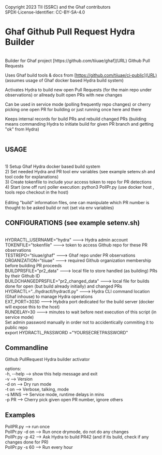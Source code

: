   Copyright 2023 TII (SSRC) and the Ghaf contributors
  <br>
  SPDX-License-Identifier: CC-BY-SA-4.0

# Ghaf Github Pull Request Hydra Builder
<br>
Builder for Ghaf project [https://github.com/tiiuae/ghaf](URL) Github Pull Requests

Uses Ghaf build tools & docs from [https://github.com/tiiuae/ci-public](URL) (assumes usage of Ghaf docker based Hydra build system)

Activates Hydra to build new open Pull Requests (for the main repo under observations) or allready built open PRs with new changes

Can be used in service mode (polling frequently repo changes) or cherry picking one open PR for building or just running once here and there

Keeps internal records for build PRs and rebuild changed PRs (building means commanding Hydra to initiate build for given PR branch and getting "ok" from Hydra)
<br>
<br>

## USAGE
<br>
1) Setup Ghaf Hydra docker based build system 
<br>
2) Set needed Hydra and PR tool env variables (see example setenv.sh and tool code for explanations)
<br>
3) Create tokenfile to include your access token to repo for PR detections
<br>
4) Start (one off run) poller execution: python3 PollPr.py (use docker host , tools repo checkout in the host)
<br>
<br>
Editing "build" information files, one can manipulate which PR number is thought to be asked build or not
(set via env variables)
<br>

## CONFIGURATIONS (see example setenv.sh)
<br>
HYDRACTL_USERNAME="hydra" ---> Hydra admin account
<br>
TOKENFILE="tokenfile" ---> token to access Github repo for these PR observations
<br>
TESTREPO="tiiuae/ghaf" ---> Ghaf repo under PR observations 
<br>
ORGANIZATION="tiiuae" ---> required Github organization membership before building PR proceeds
<br>
BUILDPRSFILE="pr2_data" ---> local file to store handled (as building) PRs by their Github ID
<br>
BUILDCHANGEDPRSFILE="pr2_changed_data" ---> local file for builds done for open (but build already initially) and changed PRs
<br>
HYDRACTL="../hydractl/hydractl.py" ---> Hydra CLI command location (Ghaf inhouse) to manage Hydra operations
<br>
EXT_PORT=3030 ---> Hybdra port dedicated for the build server (docker will expose this to the host)
<br>
RUNDELAY=30 ---> minutes to wait before next execution of this script (in service mode)

<br>
Set admin password manually in order not to accidentically commiting it to public repo
<br>
export HYDRACTL_PASSWORD ="YOURSECRETPASSWORD"  


## Commandline

Github PullRequest Hydra builder activator

options:
<br>
  -h, --help --> show this help message and exit
<br>
  -v --> Version
<br>
  -d on --> Dry run mode
<br>
  -t on --> Verbose, talking, mode
<br>
  -s MINS --> Service mode, runtime delays in mins
<br>
  -p PR --> Cherry pick given open PR number, ignore others


## Examples

PollPR.py --> run once
<br>
PollPr.py -d on --> Run once drymode, do not do any changes
<br>
PollPr.py -p 42 --> Ask Hydra to build PR42 (and if its build, check if any changes done for PR)
<br>
PollPr.py -s 60 --> Run every hour

#